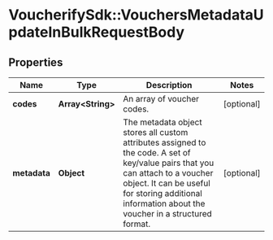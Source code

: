 # VoucherifySdk::VouchersMetadataUpdateInBulkRequestBody

## Properties

| Name | Type | Description | Notes |
| ---- | ---- | ----------- | ----- |
| **codes** | **Array&lt;String&gt;** | An array of voucher codes. | [optional] |
| **metadata** | **Object** | The metadata object stores all custom attributes assigned to the code. A set of key/value pairs that you can attach to a voucher object. It can be useful for storing additional information about the voucher in a structured format. | [optional] |

